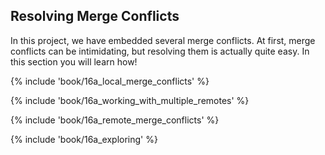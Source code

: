 ## Resolving Merge Conflicts

In this project, we have embedded several merge conflicts. At first, merge conflicts can be intimidating, but resolving them is actually quite easy. In this section you will learn how!

{% include 'book/16a_local_merge_conflicts' %}

{% include 'book/16a_working_with_multiple_remotes' %}

{% include 'book/16a_remote_merge_conflicts' %}

{% include 'book/16a_exploring' %}
